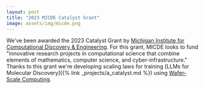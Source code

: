 ```yaml
---
layout: post
title: "2023 MICDE Catalyst Grant"
image: assets/img/micde.png
---
```


We've been awarded the 2023 Catalyst Grant by [Michigan Institute for Computational Discovery & Engineering](https://micde.umich.edu/catalyst-grants/).
For this grant, MICDE looks to fund "innovative research projects in computational science that combine elements of mathematics, computer science, and cyber-infrastructure."
Thanks to this grant we're developing scaling laws for training [LLMs for Molecular Discovery]({% link _projects/a_catalyst.md %}) using [Wafer-Scale Computing](https://www.cerebras.net/product-chip/).

